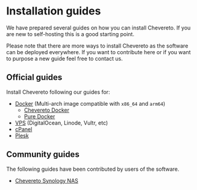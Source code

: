 # Installation guides

We have prepared several guides on how you can install Chevereto. If you are new to self-hosting this is a good starting point.

Please note that there are more ways to install Chevereto as the software can be deployed everywhere. If you want to contribute here or if you want to purpose a new guide feel free to contact us.

## Official guides

Install Chevereto following our guides for:

* [Docker](https://github.com/chevereto/docker) (Multi-arch image compatible with `x86_64` and `arm64`)
  * [Chevereto Docker](./docker/README.md)
  * [Pure Docker](./docker/pure-docker.md)
* [VPS](./server/vps.md) (DigitalOcean, Linode, Vultr, etc)
* [cPanel](./cpanel/)
* [Plesk](./plesk/)

## Community guides

The following guides have been contributed by users of the software.

* [Chevereto Synology NAS](https://mariushosting.com/how-to-install-chevereto-on-your-synology-nas/)
